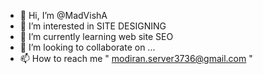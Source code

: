 - 👋 Hi, I’m @MadVishA
- 👀 I’m interested in SITE DESIGNING
- 🌱 I’m currently learning web site SEO
- 💞️ I’m looking to collaborate on ...
- 📫 How to reach me " modiran.server3736@gmail.com "

<!---
MadVishA/MadVishA is a ✨ special ✨ repository because its `README.md` (this file) appears on your GitHub profile.
You can click the Preview link to take a look at your changes.
--->
